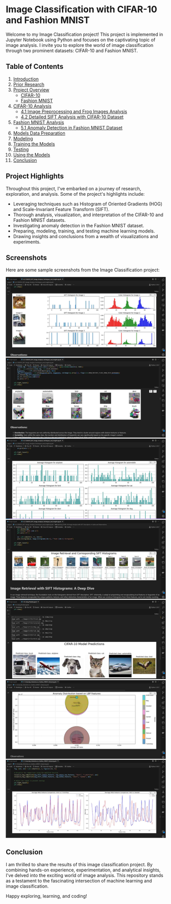 # Image Classification with CIFAR-10 and Fashion MNIST

Welcome to my Image Classification project! This project is implemented in Jupyter Notebook using Python and focuses on the captivating topic of image analysis. I invite you to explore the world of image classification through two prominent datasets: CIFAR-10 and Fashion MNIST.

## Table of Contents

1. [Introduction](#introduction)
2. [Prior Research](#prior-research)
3. [Project Overview](#project-overview)
    - [CIFAR-10](#cifar-10)
    - [Fashion MNIST](#fashion-mnist)
4. [CIFAR-10 Analysis](pages/4.%20CIFAR-10_Experiment.ipynb)
    - [4.1 Image Preprocessing and Frog Images Analysis](pages/4.1%20Frog_Images_Analysis.ipynb)
    - [4.2 Detailed SIFT Analysis with CIFAR-10 Dataset](pages/4.2%20CIFAR10_SIFT_Image_Analysis_Techniques_and_Insights.ipynb)
5. [Fashion MNIST Analysis](pages/5.%20Fashion_MNIST_Analysis.ipynb)
    - [5.1 Anomaly Detection in Fashion MNIST Dataset](pages/5.1%20Anomaly_Detection_in_Fashion_MNIST_Dataset.ipynb)
6. [Models Data Preparation](pages/6.%20Data%20Preparation.ipynb)
7. [Modeling](pages/7.%20Modeling.ipynb)
8. [Training the Models](pages/8.%20Training%20the%20Models.ipynb)
9. [Testing](pages/9.%20Testing%20and%20Performance%20Analysis.ipynb)
10. [Using the Models](pages/10.%20Using%20Models.ipynb)
11. [Conclusion](#conclusion)

## Project Highlights

Throughout this project, I've embarked on a journey of research, exploration, and analysis. Some of the project's highlights include:

- Leveraging techniques such as Histogram of Oriented Gradients (HOG) and Scale-Invariant Feature Transform (SIFT).
- Thorough analysis, visualization, and interpretation of the CIFAR-10 and Fashion MNIST datasets.
- Investigating anomaly detection in the Fashion MNIST dataset.
- Preparing, modeling, training, and testing machine learning models.
- Drawing insights and conclusions from a wealth of visualizations and experiments.

## Screenshots

Here are some sample screenshots from the Image Classification project:

![Sample 1](SampleImages/Sample1.jpg)
![Sample 2](SampleImages/Sample2.jpg)
![Sample 3](SampleImages/Sample3.jpg)
![Sample 4](SampleImages/Sample4.jpg)
![Sample 5](SampleImages/Sample5.jpg)
![Sample 6](SampleImages/Sample6.jpg)
![Sample 7](SampleImages/Sample7.jpg)

## Conclusion

I am thrilled to share the results of this image classification project. By combining hands-on experience, experimentation, and analytical insights, I've delved into the exciting world of image analysis. This repository stands as a testament to the fascinating intersection of machine learning and image classification.

Happy exploring, learning, and coding!
